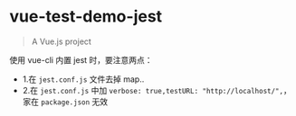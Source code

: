 # vue-test-demo-jest

> A Vue.js project

使用 vue-cli 内置 jest 时，要注意两点：

- 1.在 `jest.conf.js` 文件去掉 map..
- 2.在 `jest.conf.js` 中加 `verbose: true,testURL: "http://localhost/",`，家在 `package.json` 无效
